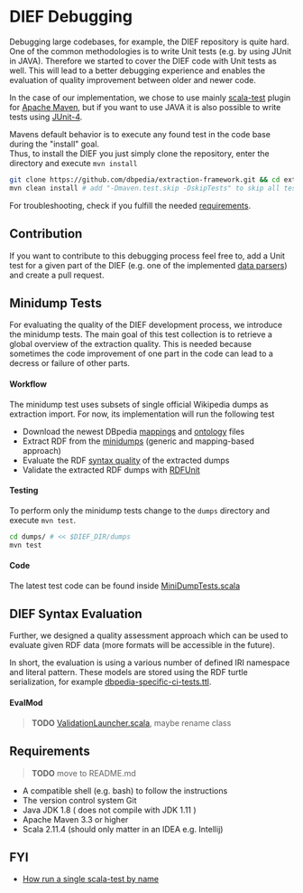 # DIEF Debugging

Debugging large codebases, for example, the DIEF repository is quite hard.
One of the common methodologies is to write Unit tests (e.g. by using JUnit in JAVA).
Therefore we started to cover the DIEF code with Unit tests as well. 
This will lead to a better debugging experience and enables the evaluation of quality improvement between older and newer code. 

In the case of our implementation, we chose to use mainly [scala-test](http://www.scalatest.org/) plugin for [Apache Maven](https://maven.apache.org/), but if you want to use JAVA it is also possible to write tests using [JUnit-4](https://junit.org/junit4/).

Mavens default behavior is to execute any found test in the code base during the "install" goal. \
Thus, to install the DIEF you just simply clone the repository, enter the directory and execute `mvn install`

```bash
git clone https://github.com/dbpedia/extraction-framework.git && cd extraction-framework
mvn clean install # add "-Dmaven.test.skip -DskipTests" to skip all tests during the install goal
```

For troubleshooting, check if you fulfill the needed [requirements](#requirements).

## Contribution

If you want to contribute to this debugging process feel free to, add a Unit test for a given part of the DIEF (e.g. one of the implemented [data parsers](https://github.com/dbpedia/extraction-framework/tree/master/core/src/main/scala/org/dbpedia/extraction/dataparser)) and create a pull request.

## Minidump Tests

For evaluating the quality of the DIEF development process, we introduce the minidump tests.
The main goal of this test collection is to retrieve a global overview of the extraction quality. This is needed because sometimes the code improvement of one part in the code can lead to a decress or failure of other parts.

#### Workflow

The minidump test uses subsets of single official Wikipedia dumps as extraction import.
For now, its implementation will run the following test

* Download the newest DBpedia [mappings](http://mappings.dbpedia.org/index.php/Main_Page) and [ontology](https://github.com/dbpedia/ontology-tracker/tree/master/databus/dbpedia/ontology/dbo-snapshots) files
* Extract RDF from the [minidumps](https://github.com/dbpedia/extraction-framework/tree/master/dump/src/test/resources/minidumps) (generic and mapping-based approach)
* Evaluate the RDF [syntax quality](#dief-syntax-evaluation) of the extracted dumps
* Validate the extracted RDF dumps with [RDFUnit](https://github.com/AKSW/RDFUnit)

#### Testing

To perform only the minidump tests change to the `dumps` directory and execute `mvn test`.

```bash
cd dumps/ # << $DIEF_DIR/dumps
mvn test
```

#### Code

The latest test code can be found inside [MiniDumpTests.scala](https://github.com/dbpedia/extraction-framework/blob/master/dump/src/test/scala/org/dbpedia/extraction/dump/MinidumpTests.scala)

## DIEF Syntax Evaluation

Further, we designed a quality assessment approach which can be used to evaluate given RDF data (more formats will be accessible in the future).

In short, the evaluation is using a various number of defined IRI namespace and literal pattern. These models are stored using the RDF turtle serialization, for example [dbpedia-specific-ci-tests.ttl](https://github.com/dbpedia/extraction-framework/blob/master/dump/src/test/resources/dbpedia-specific-ci-tests.ttl).

#### EvalMod

> **TODO** [ValidationLauncher.scala](https://github.com/dbpedia/extraction-framework/blob/master/core/src/main/scala/org/dbpedia/validation/ValidationLauncher.scala), maybe rename class 

## Requirements 

> **TODO** move to README.md

* A compatible shell (e.g. bash) to follow the instructions
* The version control system Git
* Java JDK 1.8 ( does not compile with JDK 1.11 )
* Apache  Maven 3.3 or higher
* Scala 2.11.4 (should only matter in an IDEA e.g. Intellij)

## FYI

* [How run a single scala-test by name](https://stackoverflow.com/questions/24852484/how-to-run-a-single-test-in-scalatest-from-maven)




